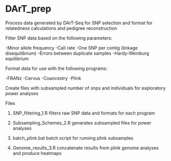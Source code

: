 # DArT_prep
Process data generated by DArT-Seq for SNP selection and format for relatedness calculations and pedigree reconstruction


Filter SNP data based on the following parameters:

-Minor allele frequency
-Call rate
-One SNP per contig (linkage disequilibrium)
-Errors between duplicate samples
-Hardy-Weinburg equilibrium

Format data for use with the following programs:

-FRANz
-Cervus
-Coancestry
-Plink

Create files with subsampled number of snps and individuals for exploratory power analyses

Files
1) SNP_filtering_1.R 
  filters raw SNP data and formats for each program
  
2) Subsampling_Schemes_2.R
  generates subsampled files for power analyses
  
3) batch_plink.bat
  batch script for running plink subsamples

4) Genome_results_3.R
  concatenate results from plink genome analyses and produce heatmaps
  
